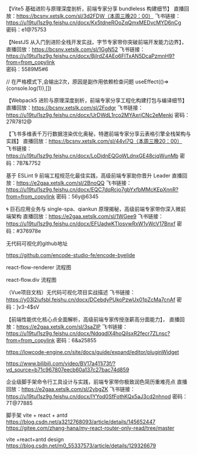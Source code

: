 【Vite5 基础进阶与原理深度剖析，前端专家分享 bundleless 构建细节】
直播回放：https://bcsnv.xetslk.com/sl/3d2FDW（本周三晚20：00）
飞书链接：https://u19tul1sz9g.feishu.cn/docx/Kx5tdneROoZqQmxMEDvcMYD6nCg   
密码：e1@75753


【NestJS 从入门到进阶全栈开发实战，字节专家带你突破前端开发能力边界】，
直播回放：https://bcsnv.xetslk.com/sl/1GgN52
飞书链接：https://u19tul1sz9g.feishu.cn/docx/BjlrdZ4AEo6FlTxAN5DcaPzmnH9?from=from_copylink   
密码：5589M5#6


// 在严格模式下,会输出2次，原因是副作用依赖检查问题
useEffect(()=>{console.log(1)},[])

【Webpack5 进阶与原理深度剖析，前端专家分享工程化构建打包与编译细节】直播回放：https://bcsnv.xetslk.com/sl/2Fodgr
飞书链接：https://u19tul1sz9g.feishu.cn/docx/UrDWdL1rco2MYAxrjCNc2eMenki   密码：27R7812@



【飞书多维表千万行数据渲染优化奥秘，特邀前端专家分享云表格引擎全栈架构与实践】
直播回放：https://bcsnv.xetslk.com/sl/44vI7Q（本周三晚20：00）    
飞书链接：https://u19tul1sz9g.feishu.cn/docx/LoDjdnEQGoWLdnxGE48cjqWunMb   密码：7B7&7752


 基于 ESLint 9 前端工程规范化最佳实践，高级前端专家助你晋升 Leader
直播回放：https://e2gaa.xetslk.com/sl/2BnoQQ
飞书链接：https://u19tul1sz9g.feishu.cn/docx/EQC7dqRcjo7gbYxfbMMcKEpXnnR?from=from_copylink   密码：56y@6345

🌀 巨石应用业务与 single-spa、qiankun 原理揭秘，高级前端专家带你深入微前端架构
直播回放：https://e2gaa.xetslk.com/sl/1WGee9
飞书链接：https://u19tul1sz9g.feishu.cn/docx/EFUadwKTlosvwRxW1yWcV17Bnxf   密码：#376978e



无代码可视化的github地址

https://github.com/encode-studio-fe/encode-byelide



react-flow-renderer 流程图

react-flow.div 流程图

（Vue项目文档）无代码可视化项目实战描述
飞书链接：https://y03l2iufsbl.feishu.cn/docx/DCebdyPUkoPzwUx01pZcMa7cnAf   密码：]v3-4$sV


【前端性能优化核心点全面解析，高级前端专家传授涨薪高分面能力】，
直播回放：https://e2gaa.xetslk.com/sl/3saZlP
飞书链接：https://u19tul1sz9g.feishu.cn/docx/NdqqdIX4hoQiIsxR2fecr7ZLnsc?from=from_copylink   密码：6&a25855


https://lowcode-engine.cn/site/docs/guide/expand/editor/pluginWidget


https://www.bilibili.com/video/BV17a411i73f/?vd_source=b71c967807eecb60a137c27bac74d859


 企业级脚手架命令行工具设计与实践，前端专家带你极致润色简历重难亮点
直播回放：https://e2gaa.xetslk.com/sl/2ybgZK
飞书链接：https://u19tul1sz9g.feishu.cn/docx/IYYod0SfFothKQx5aJ3cd2nhnod   密码：7T@77885



脚手架 vite + react + antd https://blog.csdn.net/a3212768093/article/details/145652447
https://gitee.com/zhang-hana/my-react-router-only-read/tree/master


vite +react+antd design https://blog.csdn.net/m0_55337573/article/details/129326679